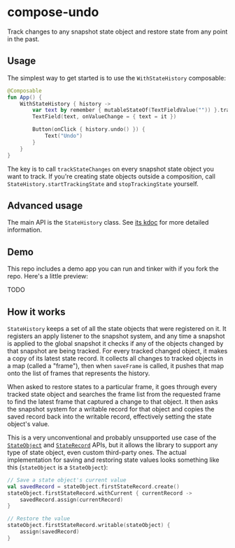 # compose-undo

Track changes to any snapshot state object and restore state from any point in the past.

## Usage

The simplest way to get started is to use the `WithStateHistory` composable:

```kotlin
@Composable
fun App() {
    WithStateHistory { history ->
        var text by remember { mutableStateOf(TextFieldValue("")) }.trackStateChanges()
        TextField(text, onValueChange = { text = it })

        Button(onClick { history.undo() }) {
            Text("Undo")
        }
    }
}
```

The key is to call `trackStateChanges` on every snapshot state object you want to track. If you're
creating state objects outside a composition, call `StateHistory.startTrackingState` and
`stopTrackingState` yourself.

## Advanced usage

The main API is the `StateHistory` class. See
[its kdoc](/statehistory/src/main/java/com/zachklipp/statehistory/StateHistory.kt) for more detailed
information.

## Demo

This repo includes a demo app you can run and tinker with if you fork the repo. Here's a little
preview:

TODO

## How it works

`StateHistory` keeps a set of all the state objects that were registered on it. It registers an
apply listener to the snapshot system, and any time a snapshot is applied to the global snapshot it
checks if any of the objects changed by that snapshot are being tracked. For every tracked changed
object, it makes a copy of its latest state record. It collects all changes to tracked objects in a
map (called a "frame"), then when `saveFrame` is called, it pushes that map onto the list of frames
that represents the history.

When asked to restore states to a particular frame, it goes through every tracked state object and
searches the frame list from the requested frame to find the latest frame that captured a change to
that object. It then asks the snapshot system for a writable record for that object and copies the
saved record back into the writable record, effectively setting the state object's value.

This is a very unconventional and probably unsupported use case of the
[`StateObject`](https://developer.android.com/reference/kotlin/androidx/compose/runtime/snapshots/StateObject)
and 
[`StateRecord`](https://developer.android.com/reference/kotlin/androidx/compose/runtime/snapshots/StateRecord)
APIs, but it allows the library to support any type of state object, even custom third-party ones.
The actual implementation for saving and restoring state values looks something like this
(`stateObject` is a `StateObject`):

```kotlin
// Save a state object's current value
val savedRecord = stateObject.firstStateRecord.create()
stateObject.firstStateRecord.withCurrent { currentRecord ->
    savedRecord.assign(currentRecord)
}

// Restore the value
stateObject.firstStateRecord.writable(stateObject) {
    assign(savedRecord)
}
```